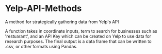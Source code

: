 # Yelp-API-Methods
A method for strategically gathering data from Yelp's API

A function takes in coordinate inputs, term to search for businesses such as 'restuarant', and an API Key which can be created on Yelp to use data for research purposes. The final output is a data frame that can be written to .csv, or other formats using Pandas. 
